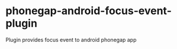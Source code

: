 phonegap-android-focus-event-plugin
===================================

Plugin provides focus event to android phonegap app